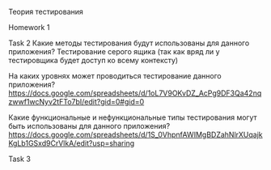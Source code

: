 Теория тестирования

Homework 1

Task 2
Какие методы тестирования будут использованы для данного приложения?
Тестирование серого ящика (так как вряд ли у тестировщика будет доступ ко всему контексту)

На каких уровнях может проводиться тестирование данного приложения?
https://docs.google.com/spreadsheets/d/1oL7V9OKvDZ_AcPg9DF3Qa42nqzwwf1wcNyv2tFTo7bI/edit?gid=0#gid=0

Какие функциональные и нефункциональные типы тестирования могут быть использованы для данного приложения?
https://docs.google.com/spreadsheets/d/1S_0VhpnfAWIMgBDZahNlrXUqajkKgLb1GSxd9CrVlkA/edit?usp=sharing

Task 3 

